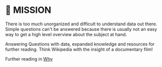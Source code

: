 # 🚀 MISSION

There is too much unorganized and difficult to understand data out there.
Simple questions can't be answered because there is usually not an easy way to get a high level overview about the subject at hand.

Answering Questions with data, expanded knowledge and resources for further reading.
Think Wikipedia with the insight of a documentary film!

Further reading in [Why](docs/Purpose%20and%20Why.md)